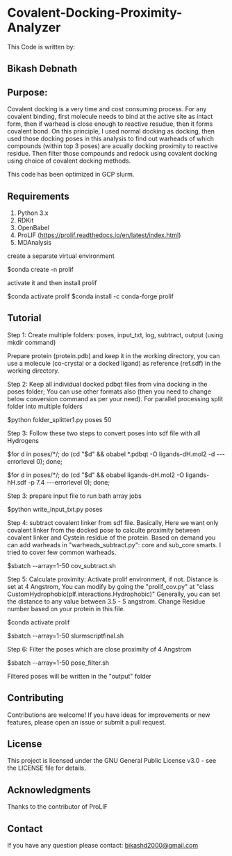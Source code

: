 # Covalent-Docking-Proximity-Analyzer
This Code is written by:
## Bikash Debnath

## Purpose:
Covalent docking is a very time and cost consuming process. For any covalent binding, first molecule needs to bind at the active site as intact form, then if warhead is close enough to reactive resudue, then it forms covalent bond. On this principle, I used normal docking as docking, then used those docking poses in this analysis to find out warheads of which compounds (within top 3 poses) are acually docking proximity to reactive residue. Then filter those compounds and redock using covalent docking using choice of covalent docking methods.

This code has been optimized in GCP slurm.
## Requirements 

1. Python 3.x
2. RDKit
3. OpenBabel
4. ProLIF (https://prolif.readthedocs.io/en/latest/index.html)
5. MDAnalysis

create a separate virtual environment

$conda create -n prolif

activate it and then install prolif

$conda activate prolif
$conda install -c conda-forge prolif

## Tutorial
Step 1: Create multiple folders: poses, input_txt, log, subtract, output (using mkdir command)

Prepare protein (protein.pdb) and keep it in the working directory, you can use a molecule (co-crystal or a docked ligand) as reference (ref.sdf) in the working directory.

Step 2: Keep all individual docked pdbqt files from vina docking in the poses folder; You can use other formats also (then you need to change below conversion command as per your need). For parallel processing split folder into multiple folders

$python folder_splitter1.py poses 50

Step 3: Follow these two steps to convert poses into sdf file with all Hydrogens

$for d in poses/*/; do (cd "$d" && obabel *.pdbqt -O ligands-dH.mol2 -d ---errorlevel 0); done;

$for d in poses/*/; do (cd "$d" && obabel ligands-dH.mol2 -O ligands-hH.sdf -p 7.4 ---errorlevel 0); done;
 
Step 3: prepare input file to run bath array jobs

$python write_input_txt.py poses

Step 4: subtract covalent linker from sdf file. Basically, Here we want only covalent linker from the docked pose to calculte proximity between covalent linker and Cystein residue of the protein. Based on demand you can add warheads in "warheads_subtract.py": core and sub_core smarts. I tried to cover few common warheads. 

$sbatch --array=1-50 cov_subtract.sh

Step 5: Calculate proximity: Activate prolif environment, if not. Distance is set at 4 Angstrom, You can modify by going the "prolif_cov.py" at "class CustomHydrophobic(plf.interactions.Hydrophobic)" Generally, you can set the distance to any value between 3.5 - 5 angstrom. Change Residue number based on your protein in this file.

$conda activate prolif

$sbatch --array=1-50 slurmscriptfinal.sh

Step 6: Filter the poses which are close proximity of 4 Angstrom

$sbatch --array=1-50 pose_filter.sh

Filtered poses will be written in the "output" folder

## Contributing
Contributions are welcome! If you have ideas for improvements or new features, please open an issue or submit a pull request.

## License
This project is licensed under the  GNU General Public License v3.0 - see the LICENSE file for details.

## Acknowledgments
Thanks to the contributor of ProLIF

## Contact
If you have any question please contact: bikashd2000@gmail.com
